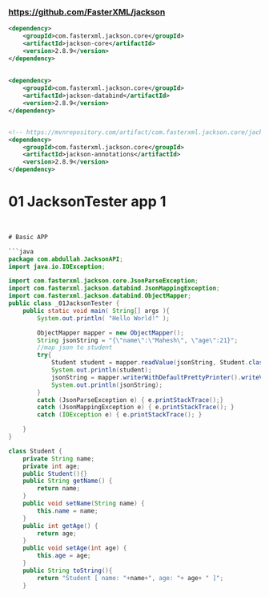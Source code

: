 ### https://github.com/FasterXML/jackson


```xml
<dependency>
    <groupId>com.fasterxml.jackson.core</groupId>
    <artifactId>jackson-core</artifactId>
    <version>2.8.9</version>
</dependency>
		
		
<dependency>
    <groupId>com.fasterxml.jackson.core</groupId>
    <artifactId>jackson-databind</artifactId>
    <version>2.8.9</version>
</dependency>


<!-- https://mvnrepository.com/artifact/com.fasterxml.jackson.core/jackson-annotations -->
<dependency>
    <groupId>com.fasterxml.jackson.core</groupId>
    <artifactId>jackson-annotations</artifactId>
    <version>2.8.9</version>
</dependency>

```


# 01 JacksonTester app 1
```java


# Basic APP

```java
package com.abdullah.JacksonAPI;
import java.io.IOException;

import com.fasterxml.jackson.core.JsonParseException;
import com.fasterxml.jackson.databind.JsonMappingException;
import com.fasterxml.jackson.databind.ObjectMapper;
public class _01JacksonTester {
	public static void main( String[] args ){
		System.out.println( "Hello World!" );

		ObjectMapper mapper = new ObjectMapper();
		String jsonString = "{\"name\":\"Mahesh\", \"age\":21}";
		//map json to student
		try{
			Student student = mapper.readValue(jsonString, Student.class);
			System.out.println(student);
			jsonString = mapper.writerWithDefaultPrettyPrinter().writeValueAsString(student); 
			System.out.println(jsonString);
		}
		catch (JsonParseException e) { e.printStackTrace();}
		catch (JsonMappingException e) { e.printStackTrace(); }
		catch (IOException e) { e.printStackTrace(); }

	}
}

class Student {
	private String name;
	private int age;
	public Student(){}
	public String getName() {
		return name;
	}
	public void setName(String name) {
		this.name = name;
	}
	public int getAge() {
		return age;
	}
	public void setAge(int age) {
		this.age = age;
	}
	public String toString(){
		return "Student [ name: "+name+", age: "+ age+ " ]";
	}

```